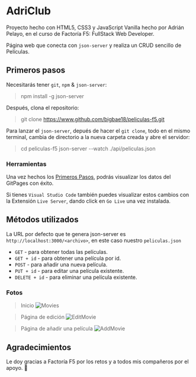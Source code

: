 # AdriClub

Proyecto hecho con HTML5, CSS3 y JavaScript Vanilla hecho por Adrián Pelayo, en el curso de Factoría F5: FullStack Web Developer.

Página web que conecta con `json-server` y realiza un CRUD sencillo de Películas.

## Primeros pasos

Necesitarás tener `git`, `npm` & `json-server`:

> npm install -g json-server

Después, clona el repositorio:

> git clone https://www.github.com/bigbae18/peliculas-f5.git

Para lanzar el `json-server`, depués de hacer el `git clone`, todo en el mismo terminal, cambia de directorio a la nueva carpeta creada y abre el servidor:

> cd peliculas-f5
> json-server --watch ./api/peliculas.json

### Herramientas

Una vez hechos los [Primeros Pasos](#primeros-pasos), podrás visualizar los datos del GitPages con éxito.

Si tienes `Visual Studio Code` también puedes visualizar estos cambios con la Extensión `Live Server`, dando click en `Go Live` una vez instalada.

## Métodos utilizados

La URL por defecto que te genera json-server es `http://localhost:3000/<archivo>`, en este caso nuestro `peliculas.json`

- `GET` - para obtener todas las películas.
- `GET + id` - para obtener una película por id.
- `POST` - para añadir una nueva película.
- `PUT + id` - para editar una película existente.
- `DELETE + id` - para eliminar una película existente.

### Fotos

> Inicio
![Movies](https://prnt.sc/13B2EFTfv5fC)

> Página de edición
![EditMovie](https://prnt.sc/g8Nkkpukbot5)

> Página de añadir una película
![AddMovie](https://prnt.sc/3iZ22n6kaLDU)

## Agradecimientos

Le doy gracias a Factoría F5 por los retos y a todos mis compañeros por el apoyo. 🧡